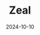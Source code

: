 ---  
layout: startup_page  
title: "Zeal"  
id: "zeal.com"  
permalink: "/zealzeal.com10102024/"  
website: "https://www.zeal.com/"  
funding_round: "Series B"  
funding_amount: "$15M"  
investors: "Portage, Spark Capital, Commerce Ventures"  
about: "Zeal is a modern payroll platform designed for the complexities of today's workforce, including staffing companies, gig-work platforms, and HR service providers. It offers automated and flexible payroll solutions, aiming to improve worker experiences and streamline operations for businesses. Its key differentiator is its focus on customization and a mobile-native approach."  
markets: "Fintech, HR Tech, SaaS, FinTech"  
hq: "San Francisco, California, United States"  
founded_year: "2019"  
linkedin: "https://www.linkedin.com/company/zealdotcom"  
twitter: "https://twitter.com/Zealapi"  
instagram: ""  
facebook: ""  
crunchbase: "https://www.crunchbase.com/organization/puzzl?utm_source=linkedin&utm_medium=referral&utm_campaign=linkedin_companies&utm_content=profile_cta_anon&trk=funding_crunchbase"  
pitchbook: "https://pitchbook.com/profiles/company/279628-66"  

date_display: "10-Oct-2024"  
date: "2024-10-10"

# SEO Optimization  
meta_title: "Zeal - Series B Funding ($15M)"  
meta_description: "Zeal, Zeal is a modern payroll platform designed for the complexities of today's workforce, including staffing companies, gig-work platforms, and HR service..."  
meta_keywords: "Zeal, Fintech, HR Tech, SaaS, FinTech, Series B funding"  
canonical_url: "https://startup.projectstartups.com/zealzeal.com10102024/"  
---